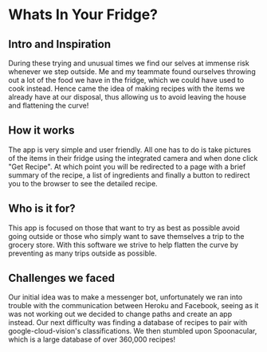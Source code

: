 # Whats In Your Fridge?

##  Intro and Inspiration
During these trying and unusual times we find our selves at immense risk whenever we step outside. Me and my teammate found ourselves throwing out a lot of the food we have in the fridge, which we could have used to cook instead. Hence came the idea of making recipes with the items we already have at our disposal, thus allowing us to avoid leaving the house and flattening the curve!

## How it works
The app is very simple and user friendly. All one has to do is take pictures of the items in their fridge using the integrated camera and when done click "Get Recipe". At which point you will be redirected to a page with a brief summary of the recipe, a list of ingredients and finally a button to redirect you to the browser to see the detailed recipe.

## Who is it for?
This app is focused on those that want to try as best as possible avoid going outside or those who simply want to save themselves a trip to the grocery store. With this software we strive to help flatten the curve by preventing as many trips outside as possible.

## Challenges we faced
 Our initial idea was to make a messenger bot, unfortunately we ran into trouble with the communication between Heroku and Facebook, seeing as it was not working out we decided to change paths and create an app instead. Our next difficulty was finding a database of recipes to pair with google-cloud-vision's classifications. We then stumbled upon Spoonacular, which is a large database of over 360,000 recipes!

